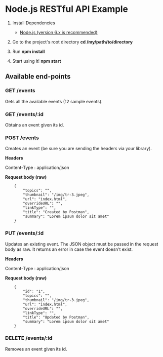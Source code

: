 # Node.js RESTful API Example

1.  Install Dependencies

    * [Node.js (version 6.x is recommended)](https://nodejs.org/en/)

3.  Go to the project's root directory **cd /my/path/to/directory**
4.  Run **npm install**
5.  Start using it! **npm start**

## Available end-points

### GET /events

Gets all the available events (12 sample events).

### GET /events/:id

Obtains an event given its id.

### POST /events

Creates an event (be sure you are sending the headers via your library).

**Headers**

Content-Type : application/json

**Request body (raw)**

```
    {
        "topics": "",
        "thumbnail": "/img/tr-3.jpeg",
        "url": "index.html",
        "overrideURL": "",
        "linkType": "",
        "title": "Created by Postman",
        "summary": "Lorem ipsum dolor sit amet"
    }
```

### PUT /events/:id

Updates an existing event. The JSON object must be passed in the request body as raw. It returns an error in case the event doesn't exist.

**Headers**

Content-Type : application/json

**Request body (raw)**

```
    {
        "id": "1",
        "topics": "",
        "thumbnail": "/img/tr-3.jpeg",
        "url": "index.html",
        "overrideURL": "",
        "linkType": "",
        "title": "Updated by Postman",
        "summary": "Lorem ipsum dolor sit amet"
    }
```

### DELETE /events/:id

Removes an event given its id.




